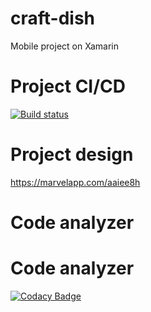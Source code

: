 # craft-dish
Mobile project on Xamarin

# Project CI/CD
[![Build status](https://ci.appveyor.com/api/projects/status/gfugn2sp28i2rr35?svg=true)](https://ci.appveyor.com/project/ordeh/craft-dish)

# Project design

https://marvelapp.com/aaiee8h


# Code analyzer

# Code analyzer
[![Codacy Badge](https://api.codacy.com/project/badge/Grade/6379dc03bab24d7b8f2c0af5b1cbb27e)](https://app.codacy.com/app/ordeh/craft-dish?utm_source=github.com&utm_medium=referral&utm_content=tasks-delivery/craft-dish&utm_campaign=Badge_Grade_Settings)
